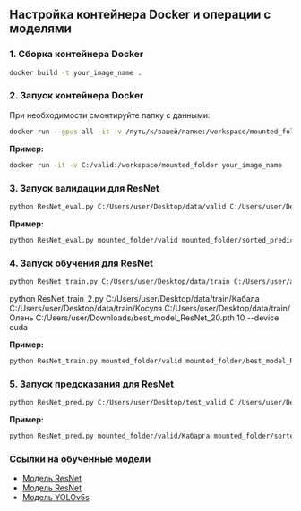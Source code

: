 
## Настройка контейнера Docker и операции с моделями

### 1. Сборка контейнера Docker

```sh
docker build -t your_image_name .
```

### 2. Запуск контейнера Docker

При необходимости смонтируйте папку с данными:

```sh
docker run --gpus all -it -v /путь/к/вашей/папке:/workspace/mounted_folder your_image_name
```

**Пример:**

```sh
docker run -it -v C:/valid:/workspace/mounted_folder your_image_name
```

### 3. Запуск валидации для ResNet

```sh
python ResNet_eval.py C:/Users/user/Desktop/data/valid C:/Users/user/Desktop/sorted_predictions --model_path best_model_ResNet_20.pth --device cuda
```

**Пример:**

```sh
python ResNet_eval.py mounted_folder/valid mounted_folder/sorted_predictions --model_path mounted_folder/best_model_ResNet_20.pth --device cuda
```

### 4. Запуск обучения для ResNet

```sh
python ResNet_train.py C:/Users/user/Desktop/data/train C:/Users/user/ack/artiodactyls_classification/best_model_ResNet_20.pth 10 --device cpu
```

python ResNet_train_2.py C:/Users/user/Desktop/data/train/Кабала C:/Users/user/Desktop/data/train/Косуля C:/Users/user/Desktop/data/train/Олень C:/Users/user/Downloads/best_model_ResNet_20.pth 10 --device cuda

**Пример:**

```sh
python ResNet_train.py mounted_folder/valid mounted_folder/best_model_ResNet_20.pth 10 --device cpu
```

### 5. Запуск предсказания для ResNet

```sh
python ResNet_pred.py C:/Users/user/Desktop/test_valid C:/Users/user/Desktop/sorted_predictions --model_path best_model_ResNet_20.pth --device cpu
```

**Пример:**

```sh
python ResNet_pred.py mounted_folder/valid/Кабарга mounted_folder/sorted_predictions --model_path mounted_folder/best_model_ResNet_20.pth --device cpu
```

### Ссылки на обученные модели

- [Модель ResNet](https://drive.google.com/file/d/1TTkXIEqNbkzgpsFuLDUzvikLnzqJFay_/view?usp=sharing)
- [Модель ResNet](https://drive.google.com/file/d/1xW7QU0E-qn7ZiDFAFLB9lEJP_9nl0gcR/view?usp=sharing)
- [Модель YOLOv5s](https://drive.google.com/file/d/1A5xLXKkLZ49W_xxjS8b4wPm4SPa6yqa_/view?usp=sharing)
